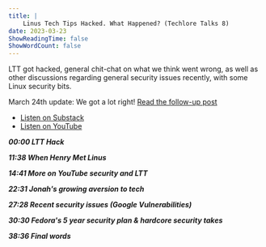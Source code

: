 ```yaml
---
title: |
    Linus Tech Tips Hacked. What Happened? (Techlore Talks 8)
date: 2023-03-23
ShowReadingTime: false
ShowWordCount: false
---
```

LTT got hacked, general chit-chat on what we think went wrong, as well as other discussions regarding general security issues recently, with some Linux security bits.

March 24th update: We got a lot right! [Read the follow-up post](/posts/linus-tech-tips-hacked-whos-to-blame/)

- [Listen on Substack](https://dispatch.techlore.tech/p/linus-tech-tips-hacked-what-happened)
- [Listen on YouTube](https://www.youtube.com/watch?v=7FLobfFLhdg&list=PL3KeV6Ui_4CZRb5Z4qZjsIGZrUWbDc3Mn)

***00:00 LTT Hack***

***11:38 When Henry Met Linus***

***14:41 More on YouTube security and LTT***

***22:31 Jonah's growing aversion to tech***

***27:28 Recent security issues (Google Vulnerabilities)***

***30:30 Fedora's 5 year security plan & hardcore security takes***

***38:36 Final words***
